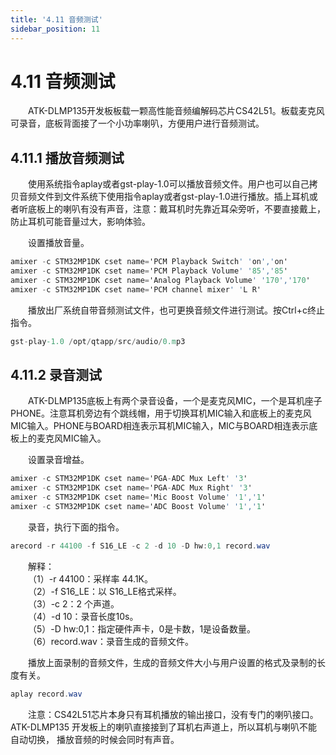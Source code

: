 ```yaml
---
title: '4.11 音频测试'
sidebar_position: 11
---
```


# 4.11 音频测试

&emsp;&emsp;ATK-DLMP135开发板板载一颗高性能音频编解码芯片CS42L51。板载麦克风可录音，底板背面接了一个小功率喇叭，方便用户进行音频测试。

## 4.11.1 播放音频测试

&emsp;&emsp;使用系统指令aplay或者gst-play-1.0可以播放音频文件。用户也可以自己拷贝音频文件到文件系统下使用指令aplay或者gst-play-1.0进行播放。插上耳机或者听底板上的喇叭有没有声音，注意：戴耳机时先靠近耳朵旁听，不要直接戴上，防止耳机可能音量过大，影响体验。

&emsp;&emsp;设置播放音量。

```c#
amixer -c STM32MP1DK cset name='PCM Playback Switch' 'on','on'
amixer -c STM32MP1DK cset name='PCM Playback Volume' '85','85'
amixer -c STM32MP1DK cset name='Analog Playback Volume' '170','170'
amixer -c STM32MP1DK cset name='PCM channel mixer' 'L R'
```

&emsp;&emsp;播放出厂系统自带音频测试文件，也可更换音频文件进行测试。按Ctrl+c终止指令。

```c#
gst-play-1.0 /opt/qtapp/src/audio/0.mp3
```

## 4.11.2 录音测试

&emsp;&emsp;ATK-DLMP135底板上有两个录音设备，一个是麦克风MIC，一个是耳机座子PHONE。注意耳机旁边有个跳线帽，用于切换耳机MIC输入和底板上的麦克风MIC输入。PHONE与BOARD相连表示耳机MIC输入，MIC与BOARD相连表示底板上的麦克风MIC输入。

&emsp;&emsp;设置录音增益。

```c#
amixer -c STM32MP1DK cset name='PGA-ADC Mux Left' '3'
amixer -c STM32MP1DK cset name='PGA-ADC Mux Right' '3'
amixer -c STM32MP1DK cset name='Mic Boost Volume' '1','1'
amixer -c STM32MP1DK cset name='ADC Boost Volume' '1','1'
```

&emsp;&emsp;录音，执行下面的指令。

```c#
arecord -r 44100 -f S16_LE -c 2 -d 10 -D hw:0,1 record.wav
```

&emsp;&emsp;解释：<br />
&emsp;&emsp;（1）-r 44100：采样率 44.1K。<br />
&emsp;&emsp;（2）-f S16_LE：以 S16_LE格式采样。<br />
&emsp;&emsp;（3）-c 2：2 个声道。<br />
&emsp;&emsp;（4）-d 10：录音长度10s。<br />
&emsp;&emsp;（5）-D hw:0,1：指定硬件声卡，0是卡数，1是设备数量。<br />
&emsp;&emsp;（6）record.wav：录音生成的音频文件。

&emsp;&emsp;播放上面录制的音频文件，生成的音频文件大小与用户设置的格式及录制的长度有关。

```c#
aplay record.wav
```

&emsp;&emsp;注意：CS42L51芯片本身只有耳机播放的输出接口，没有专门的喇叭接口。ATK-DLMP135 开发板上的喇叭直接接到了耳机右声道上，所以耳机与喇叭不能自动切换， 播放音频的时候会同时有声音。






